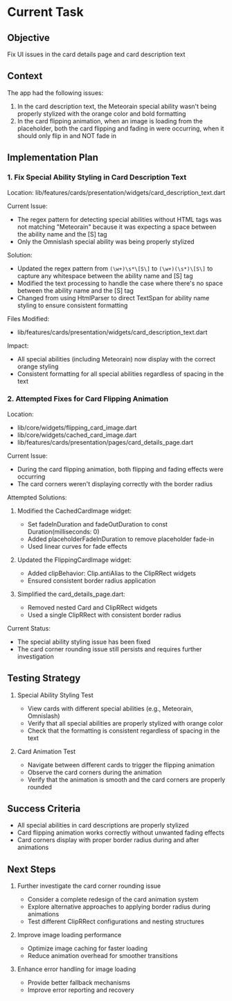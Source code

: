 # Current Task

## Objective

Fix UI issues in the card details page and card description text

## Context

The app had the following issues:

1. In the card description text, the Meteorain special ability wasn't being properly stylized with the orange color and bold formatting
2. In the card flipping animation, when an image is loading from the placeholder, both the card flipping and fading in were occurring, when it should only flip in and NOT fade in

## Implementation Plan

### 1. Fix Special Ability Styling in Card Description Text

Location: lib/features/cards/presentation/widgets/card_description_text.dart

Current Issue:

- The regex pattern for detecting special abilities without HTML tags was not matching "Meteorain" because it was expecting a space between the ability name and the [S] tag
- Only the Omnislash special ability was being properly stylized

Solution:

- Updated the regex pattern from `(\w+)\s*\[S\]` to `(\w+)(\s*)\[S\]` to capture any whitespace between the ability name and [S] tag
- Modified the text processing to handle the case where there's no space between the ability name and the [S] tag
- Changed from using HtmlParser to direct TextSpan for ability name styling to ensure consistent formatting

Files Modified:

- lib/features/cards/presentation/widgets/card_description_text.dart

Impact:

- All special abilities (including Meteorain) now display with the correct orange styling
- Consistent formatting for all special abilities regardless of spacing in the text

### 2. Attempted Fixes for Card Flipping Animation

Location:

- lib/core/widgets/flipping_card_image.dart
- lib/core/widgets/cached_card_image.dart
- lib/features/cards/presentation/pages/card_details_page.dart

Current Issue:

- During the card flipping animation, both flipping and fading effects were occurring
- The card corners weren't displaying correctly with the border radius

Attempted Solutions:

1. Modified the CachedCardImage widget:
   - Set fadeInDuration and fadeOutDuration to const Duration(milliseconds: 0)
   - Added placeholderFadeInDuration to remove placeholder fade-in
   - Used linear curves for fade effects

2. Updated the FlippingCardImage widget:
   - Added clipBehavior: Clip.antiAlias to the ClipRRect widgets
   - Ensured consistent border radius application

3. Simplified the card_details_page.dart:
   - Removed nested Card and ClipRRect widgets
   - Used a single ClipRRect with consistent border radius

Current Status:

- The special ability styling issue has been fixed
- The card corner rounding issue still persists and requires further investigation

## Testing Strategy

1. Special Ability Styling Test
   - View cards with different special abilities (e.g., Meteorain, Omnislash)
   - Verify that all special abilities are properly stylized with orange color
   - Check that the formatting is consistent regardless of spacing in the text

2. Card Animation Test
   - Navigate between different cards to trigger the flipping animation
   - Observe the card corners during the animation
   - Verify that the animation is smooth and the card corners are properly rounded

## Success Criteria

- All special abilities in card descriptions are properly stylized
- Card flipping animation works correctly without unwanted fading effects
- Card corners display with proper border radius during and after animations

## Next Steps

1. Further investigate the card corner rounding issue
   - Consider a complete redesign of the card animation system
   - Explore alternative approaches to applying border radius during animations
   - Test different ClipRRect configurations and nesting structures

2. Improve image loading performance
   - Optimize image caching for faster loading
   - Reduce animation overhead for smoother transitions

3. Enhance error handling for image loading
   - Provide better fallback mechanisms
   - Improve error reporting and recovery
